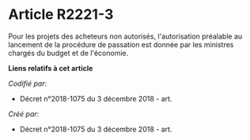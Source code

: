 # Article R2221-3

Pour les projets des acheteurs non autorisés, l'autorisation préalable au lancement de la procédure de passation est donnée
par les ministres chargés du budget et de l'économie.

**Liens relatifs à cet article**

_Codifié par_:

  - Décret n°2018-1075 du 3 décembre 2018 - art.

_Créé par_:

  - Décret n°2018-1075 du 3 décembre 2018 - art.
